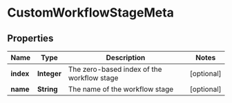 

# CustomWorkflowStageMeta


## Properties

| Name | Type | Description | Notes |
|------------ | ------------- | ------------- | -------------|
|**index** | **Integer** | The zero-based index of the workflow stage |  [optional] |
|**name** | **String** | The name of the workflow stage |  [optional] |



